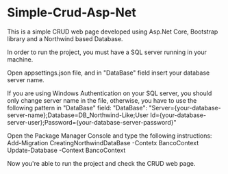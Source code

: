 # Simple-Crud-Asp-Net
This is a simple CRUD web page developed using Asp.Net Core, Bootstrap library and a Northwind based Database.

In order to run the project, you must have a SQL server running in your machine.

Open appsettings.json file, and in "DataBase" field insert your database server name.

If you are using Windows Authentication on your SQL server, you should only change server name in the file, otherwise, you have to use the following pattern in "DataBase" field: "DataBase": "Server={your-database-server-name};Database=DB_Northwind-Like;User Id={your-database-server-user};Password={your-database-server-password}"

Open the Package Manager Console and type the following instructions: 
  Add-Migration CreatingNorthwindDataBase -Contetx BancoContext
  Update-Database -Context BancoContext
  
Now you're able to run the project and check the CRUD web page.
